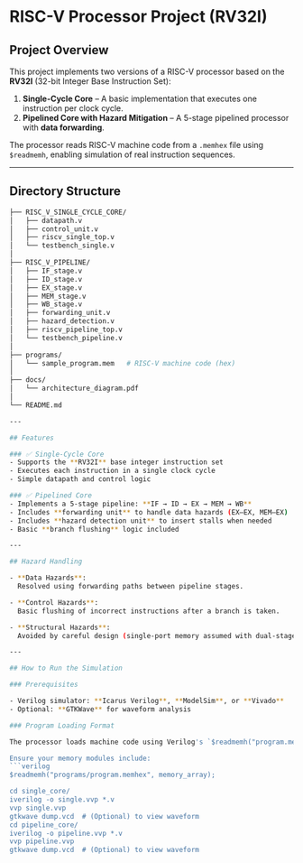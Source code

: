 # RISC-V Processor Project (RV32I)

## Project Overview

This project implements two versions of a RISC-V processor based on the **RV32I** (32-bit Integer Base Instruction Set):

1. **Single-Cycle Core** – A basic implementation that executes one instruction per clock cycle.
2. **Pipelined Core with Hazard Mitigation** – A 5-stage pipelined processor with **data forwarding**.

The processor reads RISC-V machine code from a `.memhex` file using `$readmemh`, enabling simulation of real instruction sequences.

---

## Directory Structure

```bash
├── RISC_V_SINGLE_CYCLE_CORE/
│   ├── datapath.v
│   ├── control_unit.v
│   ├── riscv_single_top.v
│   └── testbench_single.v
│
├── RISC_V_PIPELINE/
│   ├── IF_stage.v
│   ├── ID_stage.v
│   ├── EX_stage.v
│   ├── MEM_stage.v
│   ├── WB_stage.v
│   ├── forwarding_unit.v
│   ├── hazard_detection.v
│   ├── riscv_pipeline_top.v
│   └── testbench_pipeline.v
│
├── programs/
│   └── sample_program.mem   # RISC-V machine code (hex)
│
├── docs/
│   └── architecture_diagram.pdf
│
└── README.md

---

## Features

### ✅ Single-Cycle Core
- Supports the **RV32I** base integer instruction set
- Executes each instruction in a single clock cycle
- Simple datapath and control logic

### ✅ Pipelined Core
- Implements a 5-stage pipeline: **IF → ID → EX → MEM → WB**
- Includes **forwarding unit** to handle data hazards (EX–EX, MEM–EX)
- Includes **hazard detection unit** to insert stalls when needed
- Basic **branch flushing** logic included

---

## Hazard Handling

- **Data Hazards**:  
  Resolved using forwarding paths between pipeline stages.

- **Control Hazards**:  
  Basic flushing of incorrect instructions after a branch is taken.

- **Structural Hazards**:  
  Avoided by careful design (single-port memory assumed with dual-stage access handling).

---

## How to Run the Simulation

### Prerequisites

- Verilog simulator: **Icarus Verilog**, **ModelSim**, or **Vivado**
- Optional: **GTKWave** for waveform analysis

### Program Loading Format

The processor loads machine code using Verilog's `$readmemh("program.memhex")` function from the `programs/` directory.

Ensure your memory modules include:
```verilog
$readmemh("programs/program.memhex", memory_array);

cd single_core/
iverilog -o single.vvp *.v
vvp single.vvp
gtkwave dump.vcd  # (Optional) to view waveform
cd pipeline_core/
iverilog -o pipeline.vvp *.v
vvp pipeline.vvp
gtkwave dump.vcd  # (Optional) to view waveform
